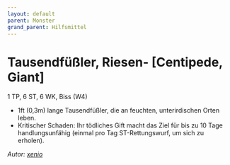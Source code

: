 ```yaml
---
layout: default
parent: Monster
grand_parent: Hilfsmittel
---
```


# Tausendfüßler, Riesen- [Centipede, Giant]
1 TP, 6 ST, 6 WK, Biss (W4)
- 1ft (0,3m) lange Tausendfüßler, die an feuchten, unterirdischen Orten leben.
- Kritischer Schaden: Ihr tödliches Gift macht das Ziel für bis zu 10 Tage handlungsunfähig (einmal pro Tag ST-Rettungswurf, um sich zu erholen).

*Autor: [xenio](https://xenioinabottle.blogspot.com)*
